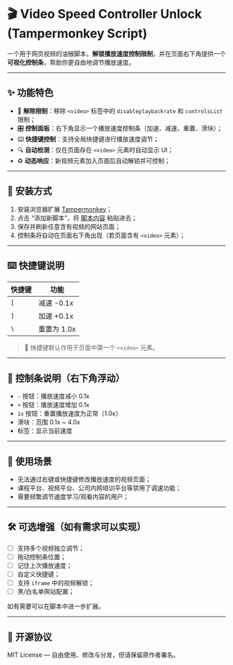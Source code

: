 # 🎬 Video Speed Controller Unlock (Tampermonkey Script)

一个用于网页视频的油猴脚本，**解锁播放速度控制限制**，并在页面右下角提供一个**可视化控制条**，帮助你更自由地调节播放速度。

---

## ✨ 功能特色

- 🚫 **解除限制**：移除 `<video>` 标签中的 `disableplaybackrate` 和 `controlsList` 限制；
- 🎛️ **控制面板**：右下角显示一个播放速度控制条（加速、减速、重置、滑块）；
- ⌨️ **快捷键控制**：支持全局快捷键进行播放速度调节；
- 🔍 **自动检测**：仅在页面存在 `<video>` 元素时自动显示 UI；
- ♻️ **动态响应**：新视频元素加入页面后自动解锁并可控制；

---

## 🧩 安装方式

1. 安装浏览器扩展 [Tampermonkey](https://www.tampermonkey.net/)；
2. 点击 “添加新脚本”，将 [脚本内容](#-源码) 粘贴进去；
3. 保存并刷新任意含有视频的网站页面；
4. 控制条将自动在页面右下角出现（若页面含有 `<video>` 元素）；

---

## ⌨️ 快捷键说明

| 快捷键 | 功能         |
|--------|--------------|
| `[`    | 减速 -0.1x   |
| `]`    | 加速 +0.1x   |
| `\`    | 重置为 1.0x  |

> 🎯 快捷键默认作用于页面中第一个 `<video>` 元素。

---

## 🧭 控制条说明（右下角浮动）

- `-` 按钮：播放速度减小 0.1x
- `+` 按钮：播放速度增加 0.1x
- `1x` 按钮：重置播放速度为正常（1.0x）
- 滑块：范围 0.1x ~ 4.0x
- 标签：显示当前速度

---

## 📜 使用场景

- 无法通过右键或快捷键修改播放速度的视频页面；
- 课程平台、视频平台、公司内网培训平台等禁用了调速功能；
- 需要频繁调节速度学习/观看内容的用户；

---

## 🛠️ 可选增强（如有需求可以实现）

- [ ] 支持多个视频独立调节；
- [ ] 拖动控制条位置；
- [ ] 记住上次播放速度；
- [ ] 自定义快捷键；
- [ ] 支持 `iframe` 中的视频解锁；
- [ ] 黑/白名单网站配置；

如有需要可以在脚本中进一步扩展。

---

## 🧾 开源协议

MIT License — 自由使用、修改与分发，但请保留原作者署名。


